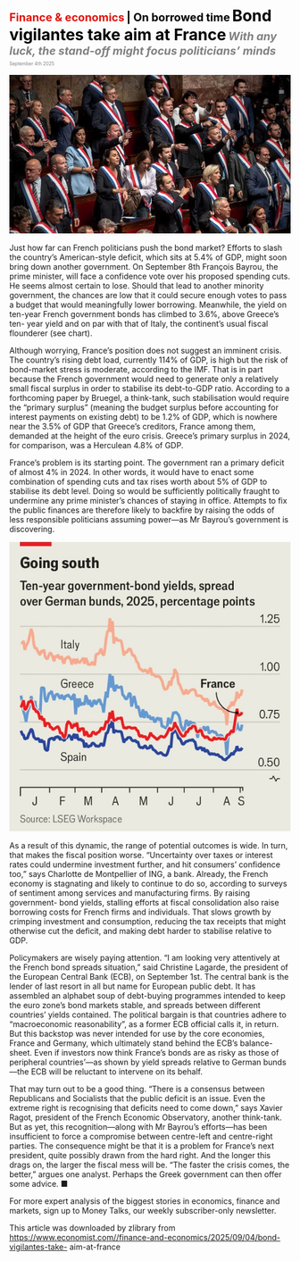 <span style="color:#E3120B; font-size:14.9pt; font-weight:bold;">Finance & economics</span> <span style="color:#000000; font-size:14.9pt; font-weight:bold;">| On borrowed time</span>
<span style="color:#000000; font-size:21.0pt; font-weight:bold;">Bond vigilantes take aim at France</span>
<span style="color:#808080; font-size:14.9pt; font-weight:bold; font-style:italic;">With any luck, the stand-off might focus politicians’ minds</span>
<span style="color:#808080; font-size:6.2pt;">September 4th 2025</span>

![](../images/058_Bond_vigilantes_take_aim_at_France/p0238_img01.jpeg)

Just how far can French politicians push the bond market? Efforts to slash the country’s American-style deficit, which sits at 5.4% of GDP, might soon bring down another government. On September 8th François Bayrou, the prime minister, will face a confidence vote over his proposed spending cuts. He seems almost certain to lose. Should that lead to another minority government, the chances are low that it could secure enough votes to pass a budget that would meaningfully lower borrowing. Meanwhile, the yield on ten-year French government bonds has climbed to 3.6%, above Greece’s ten- year yield and on par with that of Italy, the continent’s usual fiscal flounderer (see chart).

Although worrying, France’s position does not suggest an imminent crisis. The country’s rising debt load, currently 114% of GDP, is high but the risk of bond-market stress is moderate, according to the IMF. That is in part because the French government would need to generate only a relatively small fiscal surplus in order to stabilise its debt-to-GDP ratio. According to a forthcoming paper by Bruegel, a think-tank, such stabilisation would require the “primary surplus” (meaning the budget surplus before accounting for interest payments on existing debt) to be 1.2% of GDP, which is nowhere near the 3.5% of GDP that Greece’s creditors, France among them, demanded at the height of the euro crisis. Greece’s primary surplus in 2024, for comparison, was a Herculean 4.8% of GDP.

France’s problem is its starting point. The government ran a primary deficit of almost 4% in 2024. In other words, it would have to enact some combination of spending cuts and tax rises worth about 5% of GDP to stabilise its debt level. Doing so would be sufficiently politically fraught to undermine any prime minister’s chances of staying in office. Attempts to fix the public finances are therefore likely to backfire by raising the odds of less responsible politicians assuming power—as Mr Bayrou’s government is discovering.

![](../images/058_Bond_vigilantes_take_aim_at_France/p0239_img01.jpeg)

As a result of this dynamic, the range of potential outcomes is wide. In turn, that makes the fiscal position worse. “Uncertainty over taxes or interest rates could undermine investment further, and hit consumers’ confidence too,” says Charlotte de Montpellier of ING, a bank. Already, the French economy is stagnating and likely to continue to do so, according to surveys of sentiment among services and manufacturing firms. By raising government- bond yields, stalling efforts at fiscal consolidation also raise borrowing costs for French firms and individuals. That slows growth by crimping investment and consumption, reducing the tax receipts that might otherwise cut the deficit, and making debt harder to stabilise relative to GDP.

Policymakers are wisely paying attention. “I am looking very attentively at the French bond spreads situation,” said Christine Lagarde, the president of the European Central Bank (ECB), on September 1st. The central bank is the lender of last resort in all but name for European public debt. It has assembled an alphabet soup of debt-buying programmes intended to keep the euro zone’s bond markets stable, and spreads between different countries’ yields contained. The political bargain is that countries adhere to “macroeconomic reasonability”, as a former ECB official calls it, in return. But this backstop was never intended for use by the core economies, France and Germany, which ultimately stand behind the ECB’s balance-sheet. Even if investors now think France’s bonds are as risky as those of peripheral countries’—as shown by yield spreads relative to German bunds—the ECB will be reluctant to intervene on its behalf.

That may turn out to be a good thing. “There is a consensus between Republicans and Socialists that the public deficit is an issue. Even the extreme right is recognising that deficits need to come down,” says Xavier Ragot, president of the French Economic Observatory, another think-tank. But as yet, this recognition—along with Mr Bayrou’s efforts—has been insufficient to force a compromise between centre-left and centre-right parties. The consequence might be that it is a problem for France’s next president, quite possibly drawn from the hard right. And the longer this drags on, the larger the fiscal mess will be. “The faster the crisis comes, the better,” argues one analyst. Perhaps the Greek government can then offer some advice. ■

For more expert analysis of the biggest stories in economics, finance and markets, sign up to Money Talks, our weekly subscriber-only newsletter.

This article was downloaded by zlibrary from https://www.economist.com//finance-and-economics/2025/09/04/bond-vigilantes-take- aim-at-france